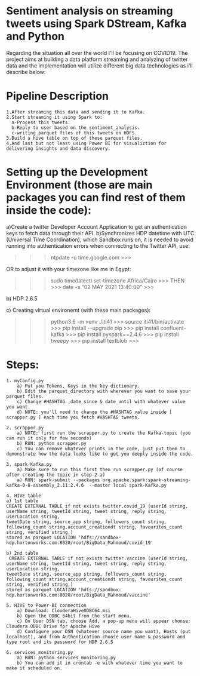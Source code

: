 # Sentiment analysis on streaming tweets using Spark DStream, Kafka and Python
Regarding the situation all over the world I'll be focusing on COVID19.
The project aims at building a data platform streaming and analyzing of twitter data and the implementation will utilize different big data technologies as i'll describe below:

# Pipeline Description
    1.After streaming this data and sending it to Kafka.
    2.Start streaming it using Spark to:
      a-Process this tweets.
      b-Reply to user based on the sentiment_analysis.
      c-writing parquet files of this tweets on HDFS.
    3.Build a hive table on top of these parquet files.
    4.And last but not least using Power BI for visualiztion for delivering insights and data discovery.

# Setting up the Development Environment (those are main packages you can find rest of them inside the code):
  a)Create a twitter Developer Account Application to get an authentication keys to fetch data through their API.
  b)Synchronizes HDP datetime with UTC (Universal Time Coordination), which Sandbox runs on, it is needed to avoid running into authentication errors when connecting to the Twitter API, use: 
  >>> ntpdate -u time.google.com >>>
  
  OR to adjust it with your timezone like me in Egypt:
  
  >>> sudo timedatectl set-timezone Africa/Cairo >>>
  >>> THEN >>> date -s "02 MAY 2021 13:40:00" >>>
  
  b) HDP 2.6.5
  
  c) Creating virtual environemt (with these main packages):
   >>> python3.6 -m venv ./iti41 >>>
   >>> source iti41/bin/activate >>>
   >>> pip install --upgrade pip >>>
   >>> pip install confluent-kafka >>>
   >>> pip install pyspark==2.4.6 >>>
   >>> pip install tweepy >>>
   >>> pip install textblob >>>
 
   # Steps:
    1. myConfig.py
        a) Put you Tokens, Keys in the key dictionary.
        b) Edit the parquet_directory with wherever you want to save your parquet files.
        c) Change #HASHTAG ,date_since & date_until with whatever value you want.
        d) NOTE: you'll need to change the #HASHTAG value inside [ scrapper.py ] each time you fetch #HASHTAG tweets.

    2. scrapper.py
        a) NOTE: first run the scrapper.py to create the Kafka-topic (you can run it only for few seconds)  
        b) RUN: python scrapper.py
        c) You can remove whatever prints in the code, just put them to demonstrate how the data looks like to get you deeply inside the code.

    3. spark-Kafka.py
        a) Make sure to run this first then run scrapper.py (of course after creating the topic in step-2-a)
        a) RUN: spark-submit --packages org.apache.spark:spark-streaming-kafka-0-8-assembly_2.11:2.4.6  --master local spark-Kafka.py

    4. HIVE table
    a) 1st table
    CREATE EXTERNAL TABLE if not exists twitter.covid_19 (userId string, userName string, tweetId string, tweet string, reply string, userLocation string,
    tweetDate string, source_app string, followers_count string, following_count string,account_creationdt string, favourites_count string, verified string,)
    stored as parquet LOCATION 'hdfs://sandbox-hdp.hortonworks.com:8020/root/BigData_Mahmoud/covid_19' 

    b) 2nd table
     CREATE EXTERNAL TABLE if not exists twitter.vaccine (userId string, userName string, tweetId string, tweet string, reply string, userLocation string,
    tweetDate string, source_app string, followers_count string, following_count string,account_creationdt string, favourites_count string, verified string,)
    stored as parquet LOCATION 'hdfs://sandbox-hdp.hortonworks.com:8020/root/BigData_Mahmoud/vaccine'
    
    5. HIVE to Power-BI connection
        a) Download: ClouderaHiveODBC64.msi
        b) Open the ODBC 64bit from the start menu.
        c) On User DSN tab, choose Add, a pop-up menu will appear choose: Cloudera ODBC Drive for Apache Hive
        d) Configure your DSN (whatever source name you want), Hosts (put localhost), and from Authentication choose user name & password and type root and its password for HDP 2.6.5
    
    6. services_monitoring.py
        a) RUN: python services_monitoring.py
        b) You can add it in crontab -e with whatever time you want to make it scheduled on.
